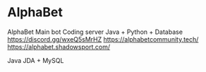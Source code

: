 # AlphaBet
 AlphaBet Main bot 
Coding server Java + Python + Database
https://discord.gg/wxeQ5sMrHZ
https://alphabetcommunity.tech/
https://alphabet.shadowsport.com/

Java JDA + MySQL

